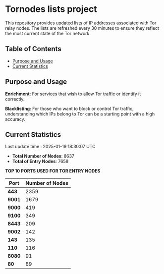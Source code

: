 # Tornodes lists project

This repository provides updated lists of IP addresses associated with Tor relay nodes. The lists are refreshed every 30 minutes to ensure they reflect the most current state of the Tor network.

## Table of Contents

- [Purpose and Usage](#purpose-and-usage)
- [Current Statistics](#current-statistics)


## Purpose and Usage

**Enrichment**: For services that wish to allow Tor traffic or identify it correctly.

**Blacklisting**: For those who want to block or control Tor traffic, understanding which IPs belong to Tor can be a starting point with a high accuracy.

## Current Statistics

Last update time : 2025-01-19 18:30:07 UTC

- **Total Number of Nodes**: 8637
- **Total of Entry Nodes**: 7658

**TOP 10 PORTS USED FOR TOR ENTRY NODES**

| **Port** | **Number of Nodes** |
|------|-----------------|
| **443**   | 2359  |
| **9001**   | 1679  |
| **9000**   | 419  |
| **9100**   | 349  |
| **8443**   | 209  |
| **9002**   | 142  |
| **143**   | 135  |
| **110**   | 116  |
| **8080**   | 91  |
| **80**   | 89  |

